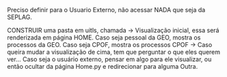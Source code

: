 Preciso definir para o Usuario Externo, não acessar NADA que seja da SEPLAG.

CONSTRUIR uma pasta em uitls, chamada -> Visualização inicial, essa será renderizada em página HOME.
Caso seja pessoal da GEO, mostra os processos da GEO.
Caso seja CPOF, mostra os processos CPOF -> Caso queira mudar a visualização de cima, tem que perguntar o que eles querem ver...
Caso seja o usuário externo, pensar em algo para ele visualizar, ou então ocultar da página Home.py e redirecionar para alguma Outra.


